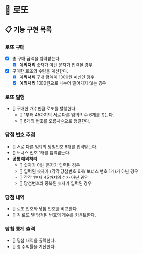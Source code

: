 # 🎱 로또
## 📋 기능 구현 목록
### 로또 구매
- [x] 총 구매 금액을 입력받는다.
  - [x] **예외처리** 숫자가 아닌 문자가 입력된 경우
- [x] 구매한 로또의 수량을 계산한다.
  - [x] **예외처리** 구매 금액이 1000원 미만인 경우
  - [x] **예외처리** 1000원으로 나누어 떨어지지 않는 경우
### 로또 발행
- [] 구매한 개수만큼 로또를 발행한다.
  - [] 1부터 45까지의 서로 다른 임의의 수 6개를 뽑는다.
  - [] 6개의 번호를 오름차순으로 정렬한다.
### 당첨 번호 추첨
- [] 서로 다른 임의의 당첨번호 6개를 입력받는다.
- [] 보너스 번호 1개를 입력받는다.
- **공통 예외처리**
  - [] 숫자가 아닌 문자가 입력된 경우
  - [] 입력된 숫자가 (각각 당첨번호 6개/ 보너스 번호 1개)가 아닌 경우
  - [] 각각 1부터 45까지의 수가 아닌 경우
  - [] 당첨번호와 중복된 숫자가 입력된 경우
### 당첨 내역
- [] 로또 번호와 당첨 번호를 비교한다.
- [] 각 로또 별 당첨된 번호의 개수를 카운트한다.
### 당첨 통계 출력
- [] 당첨 내역을 출력한다.
- [] 총 수익률을 계산한다.
